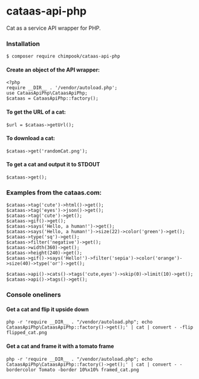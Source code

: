 # cataas-api-php
Cat as a service API wrapper for PHP.

### Installation

    $ composer require chimpook/cataas-api-php

#### Create an object of the API wrapper:
    <?php
    require __DIR__ . '/vendor/autoload.php';
    use CataasApiPhp\CataasApiPhp;
    $cataas = CataasApiPhp::factory();

#### To get the URL of a cat:
    $url = $cataas->getUrl();

#### To download a cat:
    $cataas->get('randomCat.png');

#### To get a cat and output it to STDOUT
    $cataas->get();

### Examples from the cataas.com:
    $cataas->tag('cute')->html()->get();
    $cataas->tag('eyes')->json()->get();
    $cataas->tag('cute')->get();
    $cataas->gif()->get();
    $cataas->says('Hello, a human!')->get();
    $cataas->says('Hello, a human!')->size(22)->color('green')->get();
    $cataas->type('sq')->get();
    $cataas->filter('negative')->get();
    $cataas->width(360)->get();
    $cataas->height(240)->get();
    $cataas->gif()->says('Hello!')->filter('sepia')->color('orange')->size(40)->type('or')->get();

    $cataas->api()->cats()->tags('cute,eyes')->skip(0)->limit(10)->get();
    $cataas->api()->tags()->get();

### Console oneliners

#### Get a cat and flip it upside down
    php -r 'require __DIR__ . "/vendor/autoload.php"; echo CataasApiPhp\CataasApiPhp::factory()->get();' | cat | convert - -flip flipped_cat.png

#### Get a cat and frame it with a tomato frame
    php -r 'require __DIR__ . "/vendor/autoload.php"; echo CataasApiPhp\CataasApiPhp::factory()->get();' | cat | convert - -bordercolor Tomato -border 10%x10% framed_cat.png
